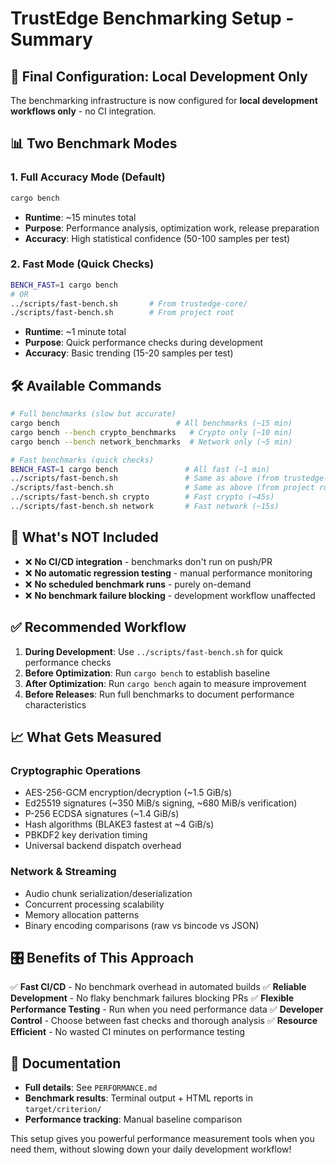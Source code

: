 <!--
Copyright (c) 2025 TRUSTEDGE LABS LLC
MPL-2.0: https://mozilla.org/MPL/2.0/
Project: trustedge — Privacy and trust at the edge.
GitHub: https://github.com/TrustEdge-Labs/trustedge
-->


# TrustEdge Benchmarking Setup - Summary

## 🎯 **Final Configuration: Local Development Only**

The benchmarking infrastructure is now configured for **local development workflows only** - no CI integration.

## 📊 **Two Benchmark Modes**

### 1. **Full Accuracy Mode** (Default)
```bash
cargo bench
```
- **Runtime**: ~15 minutes total
- **Purpose**: Performance analysis, optimization work, release preparation
- **Accuracy**: High statistical confidence (50-100 samples per test)

### 2. **Fast Mode** (Quick Checks)
```bash
BENCH_FAST=1 cargo bench
# OR
../scripts/fast-bench.sh       # From trustedge-core/
./scripts/fast-bench.sh        # From project root
```
- **Runtime**: ~1 minute total
- **Purpose**: Quick performance checks during development
- **Accuracy**: Basic trending (15-20 samples per test)

## 🛠️ **Available Commands**

```bash
# Full benchmarks (slow but accurate)
cargo bench                          # All benchmarks (~15 min)
cargo bench --bench crypto_benchmarks   # Crypto only (~10 min)
cargo bench --bench network_benchmarks  # Network only (~5 min)

# Fast benchmarks (quick checks)
BENCH_FAST=1 cargo bench               # All fast (~1 min)
../scripts/fast-bench.sh               # Same as above (from trustedge-core/)
./scripts/fast-bench.sh                # Same as above (from project root)
../scripts/fast-bench.sh crypto        # Fast crypto (~45s)
../scripts/fast-bench.sh network       # Fast network (~15s)
```

## 🚫 **What's NOT Included**

- ❌ **No CI/CD integration** - benchmarks don't run on push/PR
- ❌ **No automatic regression testing** - manual performance monitoring
- ❌ **No scheduled benchmark runs** - purely on-demand
- ❌ **No benchmark failure blocking** - development workflow unaffected

## ✅ **Recommended Workflow**

1. **During Development**: Use `../scripts/fast-bench.sh` for quick performance checks
2. **Before Optimization**: Run `cargo bench` to establish baseline
3. **After Optimization**: Run `cargo bench` again to measure improvement
4. **Before Releases**: Run full benchmarks to document performance characteristics

## 📈 **What Gets Measured**

### Cryptographic Operations
- AES-256-GCM encryption/decryption (~1.5 GiB/s)
- Ed25519 signatures (~350 MiB/s signing, ~680 MiB/s verification)
- P-256 ECDSA signatures (~1.4 GiB/s)
- Hash algorithms (BLAKE3 fastest at ~4 GiB/s)
- PBKDF2 key derivation timing
- Universal backend dispatch overhead

### Network & Streaming
- Audio chunk serialization/deserialization
- Concurrent processing scalability
- Memory allocation patterns
- Binary encoding comparisons (raw vs bincode vs JSON)

## 🎛️ **Benefits of This Approach**

✅ **Fast CI/CD** - No benchmark overhead in automated builds
✅ **Reliable Development** - No flaky benchmark failures blocking PRs
✅ **Flexible Performance Testing** - Run when you need performance data
✅ **Developer Control** - Choose between fast checks and thorough analysis
✅ **Resource Efficient** - No wasted CI minutes on performance testing

## 📝 **Documentation**

- **Full details**: See `PERFORMANCE.md`
- **Benchmark results**: Terminal output + HTML reports in `target/criterion/`
- **Performance tracking**: Manual baseline comparison

This setup gives you powerful performance measurement tools when you need them, without slowing down your daily development workflow!
